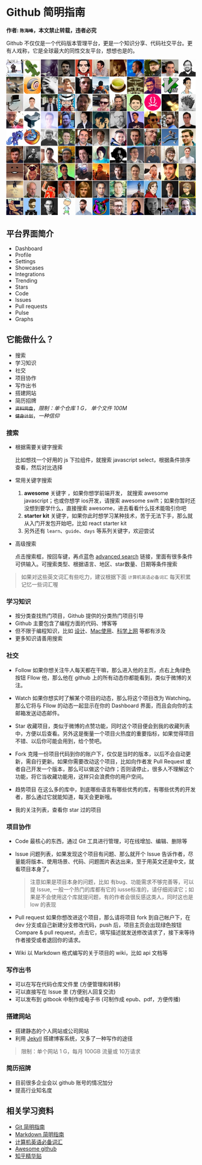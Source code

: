 # Github 简明指南

__作者: `陈海峰`，本文禁止转载，违者必究__

Github 不仅仅是一个代码版本管理平台，更是一个知识分享、代码社交平台。更有人戏称，它是全球最大的同性交友平台，想想也是的。

![同性交友](assets/github99.jpg)

## 平台界面简介
* Dashboard
* Profile
* Settings
* Showcases
* Integrations
* Trending
* Stars
* Code
* Issues
* Pull requests
* Pulse
* Graphs

## 它能做什么？
* 搜索
* 学习知识
* 社交
* 项目协作
* 写作出书
* 搭建网站
* 简历招牌
* <del>`资料网盘`</del>，_限制：单个仓库 1 G， 单个文件 100M_
* <del>`健身计划`</del>，_一种信仰_

### 搜索
  * 根据需要关键字搜索

    比如想找一个好用的 js 下拉组件，就搜索 javascript select，根据条件排序查看，然后对比选择

  * 常用关键字搜索

    1. __awesome__ 关键字 ，如果你想学前端开发， 就搜索 awesome javascript；也或你想学 ios开发，请搜索 awesome swift；如果你暂时还没想到要学什么，直接搜索 awesome，进去看看什么技术能吸引你吧
    1. __starter kit__ 关键字，如果你此时想学习某种技术，苦于无法下手，那么就从入门开发包开始吧，比如 react starter kit
    1. 另外还有 `learn`、`guide`、`days` 等系列关键字，欢迎尝试

  * 高级搜索

    点击搜索框，按回车键，再点蓝色 [advanced search](https://github.com/search/advanced) 链接，里面有很多条件可供输入。可搜索类型、根据语言、地区、star数量、日期等条件搜索

> 如果对这些英文词汇有些吃力，建议根据下面 `计算机英语必备词汇` 每天积累记忆一些词汇喔

### 学习知识
  * 按分类查找热门项目，Github 提供的分类热门项目引导
  * Github 主要包含了编程方面的代码、博客等
  * 但不限于编程知识，比如 [设计](https://github.com/jobbole/awesome-design-cn)、[Mac使用](https://github.com/jaywcjlove/awesome-mac)、[科学上网](https://github.com/getlantern/lantern) 等都有涉及
  * 更多知识请善用搜索

### 社交
  * Follow 如果你想关注牛人每天都在干嘛，那么进入他的主页，点右上角绿色按钮 Fllow 他，那么他在 github 上的所有动态你都能看到，类似于微博的关注。

  * Watch 如果你想实时了解某个项目的动态，那么将这个项目改为 Watching。 那么它将与 Fllow 的动态一起显示在你的 Dashboard 界面，而且会向你的主邮箱发送动态邮件。

  * Star 收藏项目，类似于微博的点赞功能，同时这个项目便会到我的收藏列表中，方便以后查看。另外这是衡量一个项目火热度的重要指标，如果觉得项目不错、以后你可能会用到，给个赞吧。

  * Fork 克隆一份项目代码到你的账户下，仅仅是当时的版本，以后不会自动更新，需自行更新。如果你需要改动这个项目，比如向作者发 Pull Request 或者自己开发一个版本，那么可以做这个动作；否则请停止，很多人不理解这个功能，将它当收藏功能用，这样只会浪费你的用户空间。

  * 趋势项目 在这么多的库中，到底哪些语言有哪些优秀的库，有哪些优秀的开发者，那么通过它就能知道，每天会更新哦。

  * 我的关注列表，查看你 star 过的项目

### 项目协作
  * Code 最核心的东西，通过 Git 工具进行管理，可在线增加、编辑、删除等
  * Issue 问题列表，如果发现这个项目有问题、那么就开个 Issue 告诉作者，尽量能将版本、使用场景、代码、问题图片表达出来，至于用英文还是中文，就看项目本身了。

    > 注意如果是项目本身的问题，比如 有bug、功能需求不够完善等，可以提 Issue, 一般一个热门的库都有它的 iusse标准的，请仔细阅读它；如果是不会使用这个库就提问题，有的作者会很反感这类人，同时这也是 low 的表现

  * Pull request 如果你想改进这个项目，那么请将项目 fork 到自己帐户下，在 dev 分支或自己新建分支修改代码，push 后，项目主页会出现绿色按钮 Compare & pull request，点击它，填写描述就发送修改请求了，接下来等待作者接受或者退回你的请求。

  * Wiki 以 Markdown 格式编写的关于项目的 wiki，比如 api 文档等

### 写作出书
  * 可以在写在代码仓库文件里 (方便管理和转移)
  * 可以直接写在 Issue 里 (方便别人回复交流)
  * 可以发布到 gitbook 中制作成电子书 (可制作成 epub、pdf，方便传播)

### 搭建网站
  * 搭建静态的个人网站或公司网站
  * 利用 [Jekyll](http://jekyllcn.com/) 搭建博客系统，又多了一种写作的途径

> 限制：单个网站 1 G，每月 100GB 流量或 10万请求

### 简历招牌
  * 目前很多企业会以 github 账号的情况加分
  * 提高行业知名度

## 相关学习资料
* [Git 简明指南](http://rogerdudler.github.io/git-guide/index.zh.html)
* [Markdown 简明指南](Markdown简明教程.md)
* [计算机英语必备词汇](https://www.shanbay.com/wordbook/76237/)
* [Awesome github](https://github.com/AntBranch/awesome-github)
* [知乎精华贴](https://www.zhihu.com/question/20070065)
